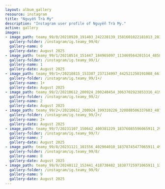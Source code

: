 ```yaml
---
layout: album_gallery
resource: instagram
title: "Nguyễn Trà My"
description: "Instagram user profile of Nguyễn Trà My."
active: gallery
images:
- image_path: teamy_99/0/20210920_191403_242228139_1581601022181013_2038206486455308856_n.jpg
  gallery-folder: /instagram/ig.teamy_99/0/
  gallery-name: 0
  gallery-date: August 2025
- image_path: teamy_99/1/20210514_151447_184965097_113469564201514_4858269769292064208_n.jpg
  gallery-folder: /instagram/ig.teamy_99/1/
  gallery-name: 1
  gallery-date: August 2025
- image_path: teamy_99/1+/20210815_153307_237134997_442521250191008_6619947394680436877_n.jpg
  gallery-folder: /instagram/ig.teamy_99/1+/
  gallery-name: 1+
  gallery-date: August 2025
- image_path: teamy_99/2/20210612_200924_200248454_3063702923853316_4190060056231393835_n.jpg
  gallery-folder: /instagram/ig.teamy_99/2/
  gallery-name: 2
  gallery-date: August 2025
- image_path: teamy_99/2+/20210612_200924_199310226_320888506337603_4877512718899594590_n.jpg
  gallery-folder: /instagram/ig.teamy_99/2+/
  gallery-name: 2+
  gallery-date: August 2025
- image_path: teamy_99/7/20231107_150642_400381229_18376085596065911_2906278427316444555_n.jpg
  gallery-folder: /instagram/ig.teamy_99/7/
  gallery-name: 7
  gallery-date: August 2025
- image_path: teamy_99/8/20231121_181556_402904010_18378745477065911_493269595483372894_n.jpg
  gallery-folder: /instagram/ig.teamy_99/8/
  gallery-name: 8
  gallery-date: August 2025
- image_path: teamy_99/9/20240112_152441_418738482_18387725971065911_1342056681211694097_n.jpg
  gallery-folder: /instagram/ig.teamy_99/9/
  gallery-name: 9
  gallery-date: August 2025
---
```

